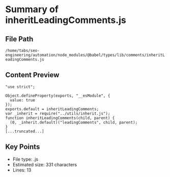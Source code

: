 # Summary of inheritLeadingComments.js
  
## File Path
`/home/tabs/seo-engineering/automation/node_modules/@babel/types/lib/comments/inheritLeadingComments.js`

## Content Preview
```
"use strict";

Object.defineProperty(exports, "__esModule", {
  value: true
});
exports.default = inheritLeadingComments;
var _inherit = require("../utils/inherit.js");
function inheritLeadingComments(child, parent) {
  (0, _inherit.default)("leadingComments", child, parent);
}
[...truncated...]
```

## Key Points
- File type: .js
- Estimated size: 331 characters
- Lines: 13
